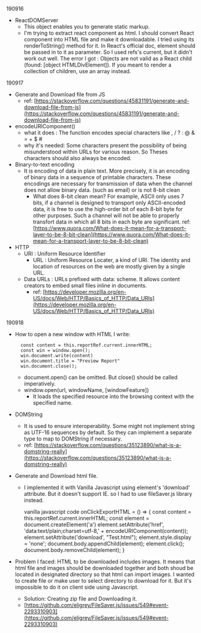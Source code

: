 190916

- ReactDOMServer
    - This object enables you to generate static markup.
    - I'm trying to extract react component as html. I should convert React component into HTML file and make it downloadable. I tried using its renderToString() method for it. In React's official doc, element should be passed in to it as parameter. So I used refs's current, but it didn't work out well. The error I got : Objects are not valid as a React child (found: [object HTMLDivElement]). If you meant to render a collection of children, use an array instead.

190917

- Generate and Download file from JS
    - ref: [https://stackoverflow.com/questions/45831191/generate-and-download-file-from-js](https://stackoverflow.com/questions/45831191/generate-and-download-file-from-js)
- encodeURIComponent()
    - what it does : The function encodes special characters like , / ? : @ & = + $ #
    - why it's needed: Some characters present the possibility of being misunderstood within URLs for various reason. So Theses characters should also always be encoded.
- Binary-to-text encoding
    - It is encoding of data in plain text. More precisely, it is an encoding of binary data in a sequence of printable characters. These encodings are necessary for transmission of data when the channel does not allow binary data. (such as email) or is not 8-bit clean
        - What does 8-bit clean mean? For example, ASCII only uses 7 bits, if a channel is designed to transport only ASCII-encoded data, it is free to use the high-order bit of each 8-bit byte for other purposes. Such a channel will not be able to properly transfort data in which all 8 bits in each byte are significant.
        ref: [https://www.quora.com/What-does-it-mean-for-a-transport-layer-to-be-8-bit-clean](https://www.quora.com/What-does-it-mean-for-a-transport-layer-to-be-8-bit-clean)
- HTTP
    - URI : Uniform Resource Identifier
        - URL : Uniform Resource Locater, a kind of URI. The identity and location of resources on the web are mostly given by a single URL.
    - Data URLs : URLs prefixed with data: scheme. It allows content creators to embed small files inline in documents.
        - ref: [https://developer.mozilla.org/en-US/docs/Web/HTTP/Basics_of_HTTP/Data_URIs](https://developer.mozilla.org/en-US/docs/Web/HTTP/Basics_of_HTTP/Data_URIs)

190918

- How to open a new window with HTML I write: 

        const content = this.reportRef.current.innerHTML;
        const win = window.open();
        win.document.write(content)
        win.document.title = "Preview Report"
        win.document.close();
    - document.open() can be omitted. But close() should be called imperatively.
    - window.open(url, windowName, [windowFeature])
        - It loads the specified resource into the browsing context with the specified name.
- DOMString
    - It is used to ensure interoperability. Some might not implement string as UTF-16 sequences by default. So they can implement a separate type to map to DOMString if necessary.
    - ref: [https://stackoverflow.com/questions/35123890/what-is-a-domstring-really](https://stackoverflow.com/questions/35123890/what-is-a-domstring-really)
- Generate and Download html file.
    - I implemented it with Vanilla Javascript using <a> element's 'download' attribute. But it doesn't support IE. so I had to use fileSaver.js library instead.

        vanilla javascript code
        onClickExportHTML = () => {
        const content = this.reportRef.current.innerHTML;
        const element = document.createElement('a')
        element.setAttribute('href', 'data:text/plain;charset=utf-8,' + encodeURIComponent(content));
        element.setAttribute('download', "Test.html");
        element.style.display = 'none';
        document.body.appendChild(element);
        element.click();
        document.body.removeChild(element);
        }

- Problem I faced: HTML to be downloaded includes images. It means that html file and images should be downloaded together and both shoud be located in designated directory so that html can import images. I wanted to create file or make user to select directory to download for it. But it's impossible to do it on client side using Javascript.
    - Solution: Creating zip file and Downloading it.
    - [https://github.com/eligrey/FileSaver.js/issues/549#event-2293310903](https://github.com/eligrey/FileSaver.js/issues/549#event-2293310903)